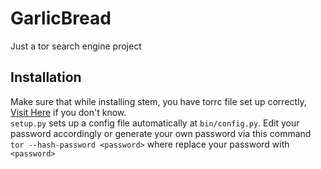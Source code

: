 # GarlicBread
Just a tor search engine project

Installation
---
Make sure that while installing stem, you have torrc file set up correctly, <a href="https://stem.torproject.org/tutorials/the_little_relay_that_could.html">Visit Here</a> if you don't know.</br>
`setup.py` sets up a config file automatically at `bin/config.py`. Edit your password accordingly or generate your own password via this command `tor --hash-password <password>` where replace your password with `<password>`</br>


